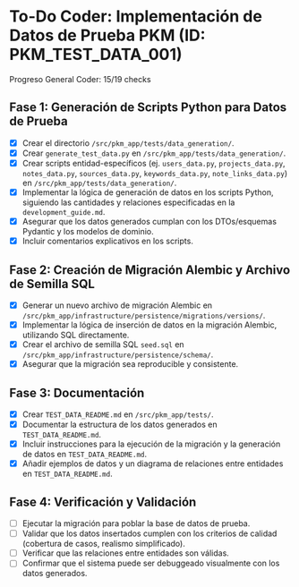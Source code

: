 # To-Do Coder: Implementación de Datos de Prueba PKM (ID: PKM_TEST_DATA_001)
Progreso General Coder: 15/19 checks

## Fase 1: Generación de Scripts Python para Datos de Prueba
- [X] Crear el directorio `/src/pkm_app/tests/data_generation/`.
- [X] Crear `generate_test_data.py` en `/src/pkm_app/tests/data_generation/`.
- [X] Crear scripts entidad-específicos (ej. `users_data.py`, `projects_data.py`, `notes_data.py`, `sources_data.py`, `keywords_data.py`, `note_links_data.py`) en `/src/pkm_app/tests/data_generation/`.
- [X] Implementar la lógica de generación de datos en los scripts Python, siguiendo las cantidades y relaciones especificadas en la `development_guide.md`.
- [X] Asegurar que los datos generados cumplan con los DTOs/esquemas Pydantic y los modelos de dominio.
- [X] Incluir comentarios explicativos en los scripts.

## Fase 2: Creación de Migración Alembic y Archivo de Semilla SQL
- [X] Generar un nuevo archivo de migración Alembic en `/src/pkm_app/infrastructure/persistence/migrations/versions/`.
- [X] Implementar la lógica de inserción de datos en la migración Alembic, utilizando SQL directamente.
- [X] Crear el archivo de semilla SQL `seed.sql` en `/src/pkm_app/infrastructure/persistence/schema/`.
- [X] Asegurar que la migración sea reproducible y consistente.

## Fase 3: Documentación
- [X] Crear `TEST_DATA_README.md` en `/src/pkm_app/tests/`.
- [X] Documentar la estructura de los datos generados en `TEST_DATA_README.md`.
- [X] Incluir instrucciones para la ejecución de la migración y la generación de datos en `TEST_DATA_README.md`.
- [X] Añadir ejemplos de datos y un diagrama de relaciones entre entidades en `TEST_DATA_README.md`.

## Fase 4: Verificación y Validación
- [ ] Ejecutar la migración para poblar la base de datos de prueba.
- [ ] Validar que los datos insertados cumplen con los criterios de calidad (cobertura de casos, realismo simplificado).
- [ ] Verificar que las relaciones entre entidades son válidas.
- [ ] Confirmar que el sistema puede ser debuggeado visualmente con los datos generados.